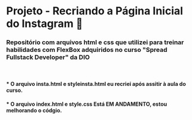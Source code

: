 # Projeto - Recriando a Página Inicial do Instagram 📸

### Repositório com arquivos html e css que utilizei para treinar habilidades com FlexBox adquiridos no curso "Spread Fullstack Developer" da DIO

<br>

#### * O arquivo insta.html e styleinsta.html eu recriei após assitir à aula do curso.

#### * O arquivo index.html e style.css Está EM ANDAMENTO, estou melhorando o códgio.
